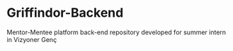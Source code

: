 # Griffindor-Backend
Mentor-Mentee platform back-end repository developed for summer intern in Vizyoner Genç
